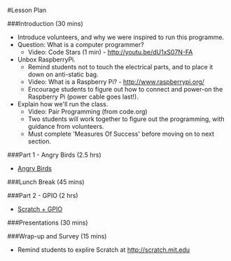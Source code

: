 #Lesson Plan

###Introduction (30 mins)

* Introduce volunteers, and why we were inspired to run this programme.
* Question: What is a computer programmer?
	*  Video: Code Stars (1 min) - http://youtu.be/dU1xS07N-FA
* Unbox RaspberryPi.
	* Remind students not to touch the electrical parts, and to place it down on anti-static bag.
	* Video: What is a Raspberry Pi? - http://www.raspberrypi.org/
	* Encourage students to figure out how to connect and power-on the Raspberry Pi (power cable goes last!).
* Explain how we'll run the class.
	* Video:  Pair Programming (from code.org)
	* Two students will work together to figure out the programming, with guidance from volunteers.
	* Must complete 'Measures Of Success' before moving on to next section. 

###Part 1 - Angry Birds (2.5 hrs)
* [Angry Birds](LESSON_PLAN_ANGRY_BIRDS.md)

###Lunch Break (45 mins)

###Part 2 - GPIO (2 hrs)
* [Scratch + GPIO](LESSON_PLAN_GPIO.md)

###Presentations (30 mins)

###Wrap-up and Survey (15 mins)
* Remind students to explire Scratch at http://scratch.mit.edu




